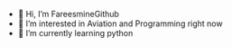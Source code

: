 - 👋 Hi, I’m FareesmineGithub
- 👀 I’m interested in Aviation and Programming right now 
- 🌱 I’m currently learning python

<!---
FareesmineGithub/FareesmineGithub is a ✨ special ✨ repository because its `README.md` (this file) appears on your GitHub profile.
You can click the Preview link to take a look at your changes.
--->
